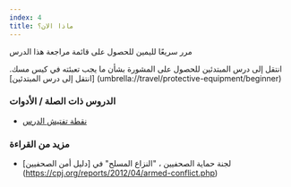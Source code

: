 ```yaml
---
index: 4
title: ماذا الان؟
---
```

مرر سريعًا لليمين للحصول على قائمة مراجعة هذا الدرس

انتقل إلى درس المبتدئين للحصول على المشورة بشأن ما يجب تعبئته في كيس مسك. [انتقل إلى درس المبتدئين] (umbrella://travel/protective-equipment/beginner)

### الدروس ذات الصلة / الأدوات

*   [نقطة تفتيش الدرس](umbrella://travel/checkpoints/beginner)

### مزيد من القراءة

*   لجنة حماية الصحفيين ، "النزاع المسلح" في [دليل أمن الصحفيين] (https://cpj.org/reports/2012/04/armed-conflict.php)
